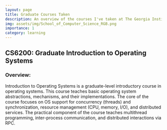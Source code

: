 ```yaml
---
layout: page
title: Graduate Courses Taken
description: An overview of the courses I've taken at The Georgia Institute of Technology.
img: assets/img/School_of_Computer_Science_RGB.png
importance: 1
category: learning
---
```


## CS6200: Graduate Introduction to Operating Systems
### Overview:
Introduction to Operating Systems is a graduate-level introductory course in operating systems. This course teaches basic operating system abstractions, mechanisms, and their implementations. The core of the course focuses on OS support for concurrency (threads) and synchronization, resource management (CPU, memory, I/O), and distributed services. The practical component of the course teaches multithread programming, inter-process communication, and distributed interactions via RPC.


